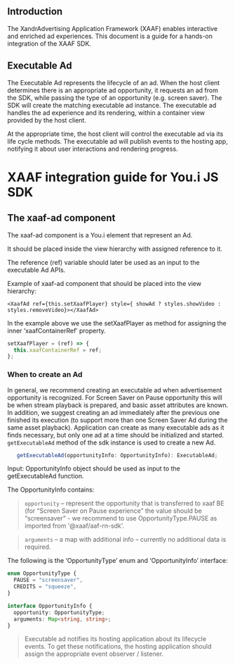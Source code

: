## Introduction

The XandrAdvertising Application Framework (XAAF) enables interactive and enriched ad experiences. This document is a guide for a hands-on integration of the XAAF SDK.

## Executable Ad

The Executable Ad represents the lifecycle of an ad. When the host client determines there is an appropriate ad opportunity, it requests an ad from the SDK, while passing the type of an opportunity (e.g. screen saver). The SDK will create the matching executable ad instance. The executable ad handles the ad experience and its rendering, within a container view provided by the host client.

At the appropriate time, the host client will control the executable ad via its life cycle methods. The executable ad will publish events to the hosting app, notifying it about user interactions and rendering progress.

# XAAF integration guide for You.i JS SDK

## The xaaf-ad component

The xaaf-ad component is a You.i element that represent an Ad.

It should be placed inside the view hierarchy with assigned reference to it.

The reference (ref) variable should later be used as an input to the executable Ad APIs.

Example of xaaf-ad component that should be placed into the view hierarchy:

```
<XaafAd ref={this.setXaafPlayer} style={ showAd ? styles.showVideo : styles.removeVideo}></XaafAd>
```

In the example above we use the setXaafPlayer as method for assigning the inner ‘xaafContainerRef’ property.

```typescript
setXaafPlayer = (ref) => {
  this.xaafContainerRef = ref;
};
```

### When to create an Ad

In general, we recommend creating an executable ad when advertisement opportunity is recognized. For Screen Saver on Pause opportunity this will be when stream playback is prepared, and basic asset attributes are known.
In addition, we suggest creating an ad immediately after the previous one finished its execution (to support more than one Screen Saver Ad during the same asset playback). Application can create as many executable ads as it finds necessary, but only one ad at a time should be initialized and started.
`getExecutableAd` method of the sdk instance is used to create a new Ad.

```typescript
   getExecutableAd(opportunityInfo: OpportunityInfo): ExecutableAd;
```

Input: OpportunityInfo object should be used as input to the getExecutableAd function.

The OpportunityInfo contains:

> `opportunity` – represent the opportunity that is transferred to xaaf BE (for “Screen Saver on Pause experience” the value should be “screensaver” - we recommend to use OpportunityType.PAUSE as imported from '@xaaf/aaf-rn-sdk'.

> `arguments` – a map with additional info – currently no additional data is required.

The following is the ‘OpportunityType’ enum and ‘OpportunityInfo’ interface:

```typescript
enum OpportunityType {
  PAUSE = "screensaver",
  CREDITS = "squeeze",
}

interface OpportunityInfo {
  opportunity: OpportunityType;
  arguments: Map<string, string>;
}
```

> Executable ad notifies its hosting application about its lifecycle events. To get these notifications, the hosting application should assign the appropriate event observer / listener.
